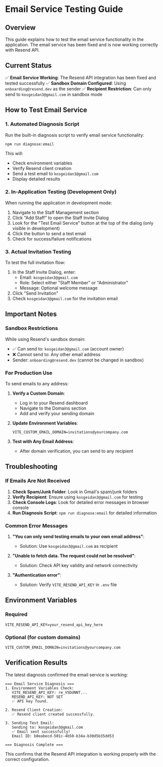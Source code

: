 # Email Service Testing Guide

## Overview

This guide explains how to test the email service functionality in the application. The email service has been fixed and is now working correctly with Resend API.

## Current Status

✅ **Email Service Working**: The Resend API integration has been fixed and tested successfully
✅ **Sandbox Domain Configured**: Using `onboarding@resend.dev` as the sender
✅ **Recipient Restriction**: Can only send to `kosgeidan3@gmail.com` in sandbox mode

## How to Test Email Service

### 1. Automated Diagnosis Script

Run the built-in diagnosis script to verify email service functionality:

```bash
npm run diagnose:email
```

This will:
- Check environment variables
- Verify Resend client creation
- Send a test email to `kosgeidan3@gmail.com`
- Display detailed results

### 2. In-Application Testing (Development Only)

When running the application in development mode:

1. Navigate to the Staff Management section
2. Click "Add Staff" to open the Staff Invite Dialog
3. Look for the "Test Email Service" button at the top of the dialog (only visible in development)
4. Click the button to send a test email
5. Check for success/failure notifications

### 3. Actual Invitation Testing

To test the full invitation flow:

1. In the Staff Invite Dialog, enter:
   - Email: `kosgeidan3@gmail.com`
   - Role: Select either "Staff Member" or "Administrator"
   - Message: Optional welcome message
2. Click "Send Invitation"
3. Check `kosgeidan3@gmail.com` for the invitation email

## Important Notes

### Sandbox Restrictions

While using Resend's sandbox domain:
- ✅ Can send to: `kosgeidan3@gmail.com` (account owner)
- ❌ Cannot send to: Any other email address
- Sender: `onboarding@resend.dev` (cannot be changed in sandbox)

### For Production Use

To send emails to any address:

1. **Verify a Custom Domain**:
   - Log in to your Resend dashboard
   - Navigate to the Domains section
   - Add and verify your sending domain

2. **Update Environment Variables**:
   ```env
   VITE_CUSTOM_EMAIL_DOMAIN=invitations@yourcompany.com
   ```

3. **Test with Any Email Address**:
   - After domain verification, you can send to any recipient

## Troubleshooting

### If Emails Are Not Received

1. **Check Spam/Junk Folder**: Look in Gmail's spam/junk folders
2. **Verify Recipient**: Ensure using `kosgeidan3@gmail.com` for testing
3. **Check Console Logs**: Look for detailed error messages in browser console
4. **Run Diagnosis Script**: `npm run diagnose:email` for detailed information

### Common Error Messages

1. **"You can only send testing emails to your own email address"**:
   - Solution: Use `kosgeidan3@gmail.com` as recipient

2. **"Unable to fetch data. The request could not be resolved"**:
   - Solution: Check API key validity and network connectivity

3. **"Authentication error"**:
   - Solution: Verify `VITE_RESEND_API_KEY` in `.env` file

## Environment Variables

### Required
```env
VITE_RESEND_API_KEY=your_resend_api_key_here
```

### Optional (for custom domains)
```env
VITE_CUSTOM_EMAIL_DOMAIN=invitations@yourcompany.com
```

## Verification Results

The latest diagnosis confirmed the email service is working:

```
=== Email Service Diagnosis ===
1. Environment Variables Check:
   VITE_RESEND_API_KEY: re_V5DdNNT...
   RESEND_API_KEY: NOT SET
   ✅ API key found.

2. Resend Client Creation:
   ✅ Resend client created successfully.

3. Sending Test Email:
   Sending to: kosgeidan3@gmail.com
   ✅ Email sent successfully!
   Email ID: b0eabecd-501c-4b50-b34a-b30d5b35dd53

=== Diagnosis Complete ===
```

This confirms that the Resend API integration is working properly with the correct configuration.